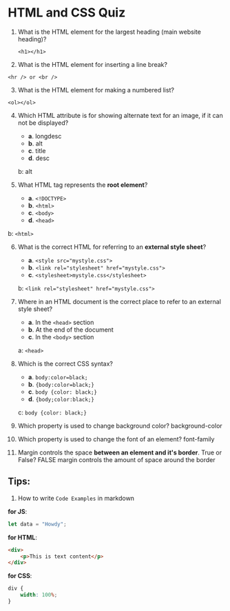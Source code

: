 # HTML and CSS Quiz

1.  What is the HTML element for the largest heading (main website heading)?

    `<h1></h1>`

2.  What is the HTML element for inserting a line break?

`<hr /> or <br />`

3.  What is the HTML element for making a numbered list?

`<ol></ol>`

4.  Which HTML attribute is for showing alternate text for an image, if it can not be displayed?

    -   **a**. longdesc
    -   **b**. alt
    -   **c**. title
    -   **d**. desc

    b: alt

5.  What HTML tag represents the **root element**?

    -   **a**. `<!DOCTYPE>`
    -   **b**. `<html>`
    -   **c**. `<body>`
    -   **d**. `<head>`

b: `<html>`

6.  What is the correct HTML for referring to an **external style sheet**?

    -   **a**. `<style src="mystyle.css">`
    -   **b**. `<link rel="stylesheet" href="mystyle.css">`
    -   **c**. `<stylesheet>mystyle.css</stylesheet>`

    b: `<link rel="stylesheet" href="mystyle.css">`

7.  Where in an HTML document is the correct place to refer to an external style sheet?

    -   **a**. In the `<head>` section
    -   **b**. At the end of the document
    -   **c**. In the `<body>` section

    a: `<head>`

8.  Which is the correct CSS syntax?

    -   **a**. `body:color=black;`
    -   **b**. `{body:color=black;}`
    -   **c**. `body {color: black;}`
    -   **d**. `{body;color:black;}`

    c: `body {color: black;}`

9.  Which property is used to change background color?
    background-color

10. Which property is used to change the font of an element?
    font-family

11. Margin controls the space **between an element and it's border**. True or False?
    FALSE
    margin controls the amount of space around the border

## Tips:

1. How to write `Code Examples` in markdown

**for JS**:

```javascript
let data = "Howdy";
```

**for HTML**:

```html
<div>
    <p>This is text content</p>
</div>
```

**for CSS**:

```css
div {
    width: 100%;
}
```

